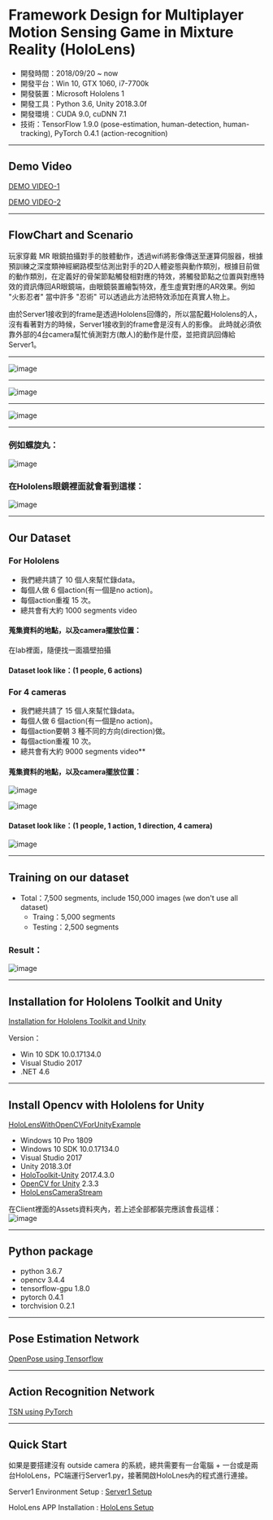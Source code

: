 # Framework Design for Multiplayer Motion Sensing Game in Mixture Reality (HoloLens)

- 開發時間：2018/09/20 ~ now
- 開發平台：Win 10, GTX 1060, i7-7700k
- 開發裝置：Microsoft Hololens 1
- 開發工具：Python 3.6, Unity 2018.3.0f
- 開發環境：CUDA 9.0, cuDNN 7.1
- 技術：TensorFlow 1.9.0 (pose-estimation, human-detection, human-tracking), PyTorch 0.4.1 (action-recognition)

***

## Demo Video

[DEMO VIDEO-1](https://youtu.be/GcDtDXDkWOw)

[DEMO VIDEO-2](https://youtu.be/jx-tkRXsz-I)

***

## FlowChart and Scenario

玩家穿戴 MR 眼鏡拍攝對手的肢體動作，透過wifi將影像傳送至運算伺服器，根據預訓練之深度類神經網路模型估測出對手的2D人體姿態與動作類別，根據目前做的動作類別，在定義好的骨架節點觸發相對應的特效，將觸發節點之位置與對應特效的資訊傳回AR眼鏡端，由眼鏡裝置繪製特效，產生虛實對應的AR效果。例如 "火影忍者" 當中許多 "忍術" 可以透過此方法把特效添加在真實人物上。

由於Server1接收到的frame是透過Hololens回傳的，所以當配戴Hololens的人，沒有看著對方的時候，Server1接收到的frame會是沒有人的影像。
此時就必須依靠外部的4台camera幫忙偵測對方(敵人)的動作是什麼，並把資訊回傳給Server1。  

***

![image](etcs/my_scene.png)

***

![image](etcs/Scenario.png)

***

![image](etcs/Flow_Chart.png)

***

### 例如螺旋丸：  
![image](etcs/2.gif)

### 在Hololens眼鏡裡面就會看到這樣：  
![image](etcs/3D_panel_demo.jpg)

***

## Our Dataset

### For Hololens

* 我們總共請了 10 個人來幫忙錄data。  
* 每個人做 6 個action(有一個是no action)。  
* 每個action重複 15 次。  
* 總共會有大約 1000 segments video  

#### 蒐集資料的地點，以及camera擺放位置：

在lab裡面，隨便找一面牆壁拍攝  

#### Dataset look like：(1 people, 6 actions)



### For 4 cameras

* 我們總共請了 15 個人來幫忙錄data。  
* 每個人做 6 個action(有一個是no action)。  
* 每個action要朝 3 種不同的方向(direction)做。  
* 每個action重複 10 次。  
* 總共會有大約 9000 segments video**  

#### 蒐集資料的地點，以及camera擺放位置：

![image](etcs/Collect_Data1.JPG)

![image](etcs/Camera_Position.JPG)

#### Dataset look like：(1 people, 1 action, 1 direction, 4 camera)

![image](etcs/Collect_Data2.JPG)

***

## Training on our dataset

* Total：7,500 segments, include 150,000 images (we don't use all dataset)
  * Traing：5,000 segments
  * Testing：2,500 segments

### Result：

![image](/Core/tsn_pytorch/pth/4cam_2019_0505_6_actions_6_class.JPG)

***

## Installation for Hololens Toolkit and Unity

[Installation for Hololens Toolkit and Unity](https://github.com/Microsoft/MixedRealityToolkit-Unity/blob/2017.4.3.0/GettingStarted.md)

Version：
- Win 10 SDK 10.0.17134.0
- Visual Studio 2017
- .NET 4.6

***

## Install Opencv with Hololens for Unity

[HoloLensWithOpenCVForUnityExample](https://github.com/EnoxSoftware/HoloLensWithOpenCVForUnityExample)

- Windows 10 Pro 1809
- Windows 10 SDK 10.0.17134.0
- Visual Studio 2017
- Unity 2018.3.0f
- [HoloToolkit-Unity](https://github.com/Microsoft/MixedRealityToolkit-Unity/releases) 2017.4.3.0
- [OpenCV for Unity](https://assetstore.unity.com/packages/tools/integration/opencv-for-unity-21088?aid=1011l4ehR&utm_source=aff) 2.3.3
- [HoloLensCameraStream](https://github.com/VulcanTechnologies/HoloLensCameraStream)

在Client裡面的Assets資料夾內，若上述全部都裝完應該會長這樣：  
![image](etcs/2.JPG)

***

## Python package

- python 3.6.7
- opencv 3.4.4
- tensorflow-gpu 1.8.0
- pytorch 0.4.1
- torchvision 0.2.1

***

## Pose Estimation Network

[OpenPose using Tensorflow](https://github.com/ildoonet/tf-pose-estimation)

***

## Action Recognition Network

[TSN using PyTorch](https://github.com/yjxiong/tsn-pytorch)

***

## Quick Start

如果是要搭建沒有 outside camera 的系統，總共需要有一台電腦 + 一台或是兩台HoloLens，PC端運行Server1.py，接著開啟HoloLnes內的程式進行連接。

Server1 Environment Setup : [Server1 Setup](Server1/README.md)

HoloLens APP Installation : [HoloLens Setup](Hololens_Unity/README.md)
